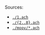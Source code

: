 Sources:

- [`./1.ach`](https://www.hancockwhitney.com/hubfs/Treasury%20Services%20Resource%20Library%20Files/ACH%20Services/NACHA-Sample-File.txt)
- [`./{2..8}.ach`](https://www.ach-pro.com/post/common-nacha-file-examples)
- [`./moov/*.ach`](https://github.com/moov-io/ach/tree/master/examples/testdata)
